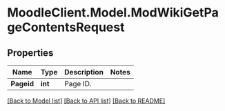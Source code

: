 # MoodleClient.Model.ModWikiGetPageContentsRequest

## Properties

Name | Type | Description | Notes
------------ | ------------- | ------------- | -------------
**Pageid** | **int** | Page ID. | 

[[Back to Model list]](../README.md#documentation-for-models) [[Back to API list]](../README.md#documentation-for-api-endpoints) [[Back to README]](../README.md)

